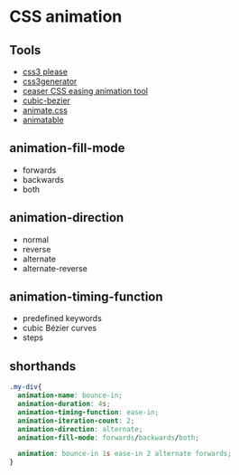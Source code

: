 # CSS animation

## Tools
- [css3 please](http://css3please.com/)
- [css3generator](http://css3generator.com/)
- [ceaser CSS easing animation tool](http://matthewlein.com/ceaser/)
- [cubic-bezier](http://cubic-bezier.com/)
- [animate.css](https://daneden.github.io/animate.css/)
- [animatable](http://leaverou.github.io/animatable/)

## animation-fill-mode
- forwards
- backwards
- both

## animation-direction
- normal
- reverse
- alternate
- alternate-reverse

## animation-timing-function
- predefined keywords
- cubic Bézier curves
- steps

## shorthands

```css
.my-div{
  animation-name: bounce-in;
  animation-duration: 4s;
  animation-timing-function: ease-in;
  animation-iteration-count: 2;
  animation-direction: alternate;
  animation-fill-mode: forwards/backwards/both;

  animation: bounce-in 1s ease-in 2 alternate forwards;
}
```

